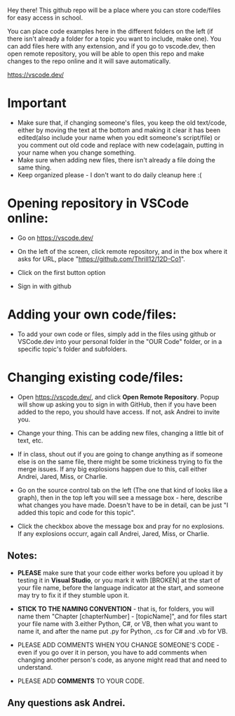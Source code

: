 Hey there! This github repo will be a place where you can store code/files for easy access in school. 

You can place code examples here in the different folders on the left (if there isn't already a folder for a topic you want to include, make one).
You can add files here with any extension, and if you go to vscode.dev, then open remote repository, you will be able to open this repo and make changes
    to the repo online and it will save automatically.

https://vscode.dev/

# Important
- Make sure that, if changing someone's files, you keep the old text/code, either by moving the text at the bottom and making it clear it has been edited(also include your name when you edit someone's script/file) or you comment out old code and replace with new code(again, putting in your name when you change something.
- Make sure when adding new files, there isn't already a file doing the same thing.
- Keep organized please - I don't want to do daily cleanup here :(

# Opening repository in VSCode online:

- Go on https://vscode.dev/

- On the left of the screen, click remote repository, and in the box where it asks for URL, place "https://github.com/Thrill12/12D-Co1".

- Click on the first button option

- Sign in with github
    
# Adding your own code/files:

- To add your own code or files, simply add in the files using github or VSCode.dev into your personal folder in the "OUR Code" folder, or in a specific topic's folder and subfolders.

# Changing existing code/files:

- Open https://vscode.dev/, and click **Open Remote Repository**. Popup will show up asking you to sign in with GitHub, then if you have been added to the repo, you should have access. If not, ask Andrei to invite you.

- Change your thing. This can be adding new files, changing a little bit of text, etc.

- If in class, shout out if you are going to change anything as if someone else is on the same file, there might be some trickiness trying to fix the merge issues. If any big explosions happen due to this, call either Andrei, Jared, Miss, or Charlie.

- Go on the source control tab on the left (The one that kind of looks like a graph), then in the top left you will see a message box - here, describe what changes you have made. Doesn't have to be in detail, can be just "I added this topic and code for this topic". 

- Click the checkbox above the message box and pray for no explosions. If any explosions occurr, again call Andrei, Jared, Miss, or Charlie.

## Notes:

- **PLEASE** make sure that your code either works before you upload it by testing it in **Visual Studio**, or you mark it with [BROKEN] at the start of your file name, before the language indicator at the start, and someone may try to fix it if they stumble upon it.

- **STICK TO THE NAMING CONVENTION** - that is, for folders, you will name them "Chapter [chapterNumber] - [topicName]", and for files start your file name with 3.either Python, C#, or VB, then what you want to name it, and after the name put .py for Python, .cs for C# and .vb for VB.

- PLEASE ADD COMMENTS WHEN YOU CHANGE SOMEONE'S CODE - even if you go over it in person, you have to add comments when changing another person's code, as anyone might read that and need to understand.

- PLEASE ADD **COMMENTS** TO YOUR CODE.

## Any questions ask Andrei.